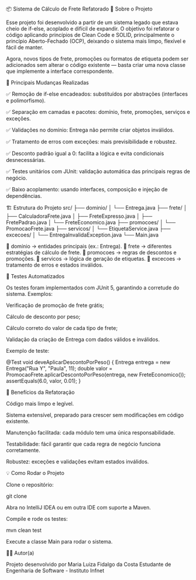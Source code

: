 📦 Sistema de Cálculo de Frete Refatorado
📖 Sobre o Projeto

Esse projeto foi desenvolvido a partir de um sistema legado que estava cheio de if-else, acoplado e difícil de expandir.
O objetivo foi refatorar o código aplicando princípios de Clean Code e SOLID, principalmente o princípio Aberto-Fechado (OCP), deixando o sistema mais limpo, flexível e fácil de manter.

Agora, novos tipos de frete, promoções ou formatos de etiqueta podem ser adicionados sem alterar o código existente — basta criar uma nova classe que implemente a interface correspondente.

🔑 Principais Mudanças Realizadas

✅ Remoção de if-else encadeados: substituídos por abstrações (interfaces e polimorfismo).

✅ Separação em camadas e pacotes: domínio, frete, promoções, serviços e exceções.

✅ Validações no domínio: Entrega não permite criar objetos inválidos.

✅ Tratamento de erros com exceções: mais previsibilidade e robustez.

✅ Desconto padrão igual a 0: facilita a lógica e evita condicionais desnecessárias.

✅ Testes unitários com JUnit: validação automática das principais regras de negócio.

✅ Baixo acoplamento: usando interfaces, composição e injeção de dependências.

🏗️ Estrutura do Projeto
src/
├── dominio/
│   └── Entrega.java
├── frete/
│   ├── CalculadoraFrete.java
│   ├── FreteExpresso.java
│   ├── FretePadrao.java
│   └── FreteEconomico.java
├── promocoes/
│   └── PromocaoFrete.java
├── servicos/
│   └── EtiquetaService.java
├── excecoes/
│   └── EntregaInvalidaException.java
└── Main.java


📂 domínio → entidades principais (ex.: Entrega).
📂 frete → diferentes estratégias de cálculo de frete.
📂 promocoes → regras de descontos e promoções.
📂 servicos → lógica de geração de etiquetas.
📂 excecoes → tratamento de erros e estados inválidos.

🧪 Testes Automatizados

Os testes foram implementados com JUnit 5, garantindo a corretude do sistema. Exemplos:

Verificação de promoção de frete grátis;

Cálculo de desconto por peso;

Cálculo correto do valor de cada tipo de frete;

Validação da criação de Entrega com dados válidos e inválidos.

Exemplo de teste:

@Test
void deveAplicarDescontoPorPeso() {
    Entrega entrega = new Entrega("Rua Y", "Paula", 11);
    double valor = PromocaoFrete.aplicarDescontoPorPeso(entrega, new FreteEconomico());
    assertEquals(6.0, valor, 0.01);
}

🚀 Benefícios da Refatoração

Código mais limpo e legível.

Sistema extensível, preparado para crescer sem modificações em código existente.

Manutenção facilitada: cada módulo tem uma única responsabilidade.

Testabilidade: fácil garantir que cada regra de negócio funciona corretamente.

Robustez: exceções e validações evitam estados inválidos.

💡 Como Rodar o Projeto

Clone o repositório:

git clone <seu-repo>


Abra no IntelliJ IDEA ou em outra IDE com suporte a Maven.

Compile e rode os testes:

mvn clean test


Execute a classe Main para rodar o sistema.

👩‍💻 Autor(a)

Projeto desenvolvido por Maria Luiza Fidalgo da Costa
Estudante de Engenharia de Software - Instituto Infnet
